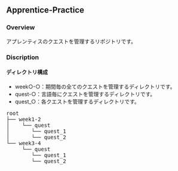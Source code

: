 ## Apprentice-Practice　　

### Overview

アプレンティスのクエストを管理するリポジトリです。

### Discription

#### ディレクトリ構成　　
- week○-○：期間毎の全てのクエストを管理するディレクトリです。
- quest-○：言語毎にクエストを管理するディレクトリです。
- quest_○：各クエストを管理するディレクトリです。

<pre>
root
├── week1-2
│    └── quest
│       └── quest_1
│       └── quest_2 
└── week3-4
     └── quest
        └── quest_1
        └── quest_2
     
</pre>